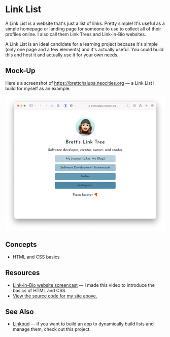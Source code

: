 # Link List

A Link List is a website that's just a list of links. Pretty simple! It's useful as a simple homepage or landing page for someone to use to collect all of their profiles online. I also call them Link Trees and Link-in-Bio websites.

A Link List is an ideal candidate for a learning project because it's simple (only one page and a few elements) and it's actually useful. You could build this and host it and actually use it for your own needs.

## Mock-Up

Here's a screenshot of https://brettchalupa.neocities.org — a Link List I build for myself as an example.

![Screenshot of a link list website showing four links, preceded by an avatar, title and mini bio](./img/link-list-example.webp)

## Concepts

- HTML and CSS basics

## Resources

- [Link-in-Bio website screencast](https://www.youtube.com/watch?v=q6P-CJ4cPMQ&t=1368s) — I made this video to introduce the basics of HTML and CSS.
- [View the source code for my site above.](https://github.com/brettchalupa/screencasts/tree/4577bfe139918a7fbb7d2cdb545e84e61dcfa827/linktree)

## See Also

- [Linkbud](../web-apps/linkbud.md) — if you want to build an app to dynamically build lists and manage them, check out this project.
